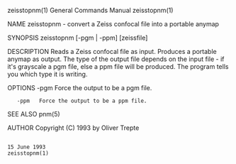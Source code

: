 zeisstopnm(1)                                                                           General Commands Manual                                                                          zeisstopnm(1)

NAME
       zeisstopnm - convert a Zeiss confocal file into a portable anymap

SYNOPSIS
       zeisstopnm [-pgm | -ppm] [zeissfile]

DESCRIPTION
       Reads  a  Zeiss  confocal  file as input.  Produces a portable anymap as output.  The type of the output file depends on the input file - if it's grayscale a pgm file, else a ppm file will be
       produced.  The program tells you which type it is writing.

OPTIONS
       -pgm   Force the output to be a pgm file.

       -ppm   Force the output to be a ppm file.

SEE ALSO
       pnm(5)

AUTHOR
       Copyright (C) 1993 by Oliver Trepte

                                                                                             15 June 1993                                                                                zeisstopnm(1)
